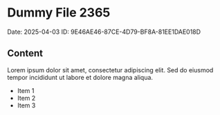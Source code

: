 # Dummy File 2365

Date: 2025-04-03
ID: 9E46AE46-87CE-4D79-BF8A-81EE1DAE018D

## Content

Lorem ipsum dolor sit amet, consectetur adipiscing elit.
Sed do eiusmod tempor incididunt ut labore et dolore magna aliqua.

* Item 1
* Item 2
* Item 3
